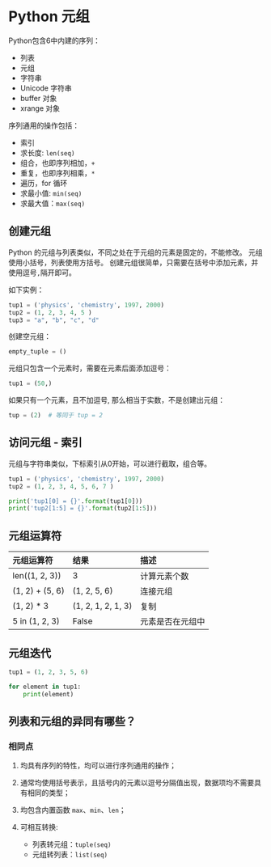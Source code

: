 # Python 元组

Python包含6中内建的序列：

* 列表
* 元组
* 字符串
* Unicode 字符串
* buffer 对象
* xrange 对象

序列通用的操作包括：

* 索引
* 求长度: `len(seq)`
* 组合，也即序列相加，`+`
* 重复，也即序列相乘，`*`
* 遍历，for 循环
* 求最小值: `min(seq)`
* 求最大值：`max(seq)`

## 创建元组

Python 的元组与列表类似，不同之处在于元组的元素是固定的，不能修改。
元组使用小括号，列表使用方括号。
创建元组很简单，只需要在括号中添加元素，并使用逗号`,`隔开即可。

如下实例：

```python
tup1 = ('physics', 'chemistry', 1997, 2000)
tup2 = (1, 2, 3, 4, 5 )
tup3 = "a", "b", "c", "d"
```

创建空元组：

```python
empty_tuple = ()
```

元组只包含一个元素时，需要在元素后面添加逗号：

```python
tup1 = (50,)
```

如果只有一个元素，且不加逗号, 那么相当于实数，不是创建出元组：

```python
tup = (2)  # 等同于 tup = 2
```

## 访问元组 - 索引

元组与字符串类似，下标索引从0开始，可以进行截取，组合等。

```python
tup1 = ('physics', 'chemistry', 1997, 2000)
tup2 = (1, 2, 3, 4, 5, 6, 7 )

print('tup1[0] = {}'.format(tup1[0]))
print('tup2[1:5] = {}'.format(tup2[1:5]))
```

## 元组运算符

| 元组运算符        |  结果              | 描述                  |
|:---------------- | :----------------  | :--------------------|
| len((1, 2, 3))   | 3                  | 计算元素个数          |
| (1, 2) + (5, 6)  | (1, 2, 5, 6)       | 连接元组              |
| (1, 2) * 3       | (1, 2, 1, 2, 1, 3) | 复制                 |
| 5 in (1, 2, 3)   | False              | 元素是否在元组中      |

## 元组迭代

```python
tup1 = (1, 2, 3, 5, 6)

for element in tup1:
    print(element)
```

## 列表和元组的异同有哪些？

### 相同点

1) 均具有序列的特性，均可以进行序列通用的操作；

2) 通常均使用括号表示，且括号内的元素以逗号分隔值出现，数据项均不需要具有相同的类型；

3) 均包含内置函数 `max`、`min`、`len`；

4) 可相互转换:
    * 列表转元组：`tuple(seq)`
    * 元组转列表：`list(seq)`
